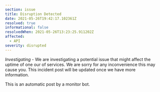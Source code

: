 ```yaml
---
section: issue
title: Disruption Detected
date: 2021-05-26T19:42:17.102361Z
resolved: true
informational: false
resolvedWhen: 2021-05-26T13:23:25.911202Z
affected:
  - API
severity: disrupted
---
```

*Investigating* - We are investigating a potential issue that might affect the uptime of one our of services. We are sorry for any inconvenience this may cause you. This incident post will be updated once we have more information.

This is an automatic post by a monitor bot.
        